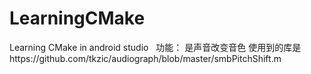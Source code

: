 # LearningCMake
Learning CMake in android studio
 
功能：
是声音改变音色
使用到的库是https://github.com/tkzic/audiograph/blob/master/smbPitchShift.m
